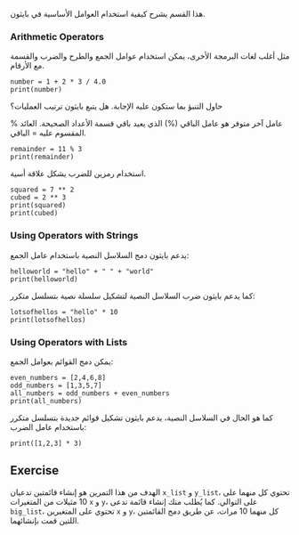 هذا القسم يشرح كيفية استخدام العوامل الأساسية في بايثون.

### Arithmetic Operators       

مثل أغلب لغات البرمجة الأخرى، يمكن استخدام عوامل الجمع والطرح والضرب والقسمة مع الأرقام.<br>

    number = 1 + 2 * 3 / 4.0
    print(number)

حاول التنبؤ بما ستكون عليه الإجابة. هل يتبع بايثون ترتيب العمليات؟

عامل آخر متوفر هو عامل الباقي (%) الذي يعيد باقي قسمة الأعداد الصحيحة. العائد % المقسوم عليه = الباقي.

    remainder = 11 % 3
    print(remainder)

استخدام رمزين للضرب يشكل علاقة أسية.

    squared = 7 ** 2
    cubed = 2 ** 3
    print(squared)
    print(cubed)

### Using Operators with Strings

يدعم بايثون دمج السلاسل النصية باستخدام عامل الجمع:

    helloworld = "hello" + " " + "world"
    print(helloworld)

كما يدعم بايثون ضرب السلاسل النصية لتشكيل سلسلة نصية بتسلسل متكرر:

    lotsofhellos = "hello" * 10
    print(lotsofhellos)

### Using Operators with Lists

يمكن دمج القوائم بعوامل الجمع:

    even_numbers = [2,4,6,8]
    odd_numbers = [1,3,5,7]
    all_numbers = odd_numbers + even_numbers
    print(all_numbers)

كما هو الحال في السلاسل النصية، يدعم بايثون تشكيل قوائم جديدة بتسلسل متكرر باستخدام عامل الضرب:

    print([1,2,3] * 3)

Exercise
--------

الهدف من هذا التمرين هو إنشاء قائمتين تدعيان `x_list` و `y_list`،
تحتوي كل منهما على 10 مثيلات من المتغيرات `x` و `y`، على التوالي.
كما يُطلب منك إنشاء قائمة تدعى `big_list`، تحتوي على
المتغيرين `x` و `y`، كل منهما 10 مرات، عن طريق دمج القائمتين اللتين قمت بإنشائهما.